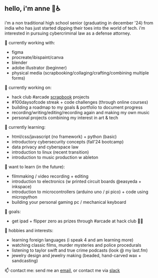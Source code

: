 ## hello, i'm anne 👋♿
i'm a non traditional high school senior (graduating in december '24) from india who has just started dipping their toes into the world of tech. i'm interested in pursuing cybercriminal law as a defense attorney.

🔭 currently working with: 
- figma
- procreate/ibispaint/canva
- blender
- adobe illustrator (beginner)
- physical media (scrapbooking/collaging/crafting/combining multiple forms)

🥐 currently working on:
- hack club #arcade [scrapbook](https://scrapbook.hackclub.com/anne) projects
- #100daysofcode streak + code challenges (through online courses)
- building a roadmap to my goals & portfolio to document progress
- recording/writing/editing/recording again and making my own music
- personal projects combining my interest in art & tech

 🌱 currently learning:
- html/css/javascript (no framework) + python (basic)
- introductory cybersecurity concepts (fall'24 bootcamp)
- data privacy and cyberspace law
- introduction to linux (recent transition)
- introduction to music production w ableton

👾 want to learn (in the future):
- filmmaking / video recording + editing 
- introduction to electronics (w printed circuit boards @easyeda + inkspace)
- introduction to microcontrollers (arduino uno / pi pico) + code using micropython 
- building your personal gaming pc / mechanical keyboard

💌 goals:
- get ipad + flipper zero as prizes through #arcade at hack club 🤞🧿

👯 hobbies and interests:
- learning foreign languages (i speak 4 and am learning more)
- watching classic films, murder mysteries and police procedurals
- listening to taylor swift and true crime podcasts (look @ my last.fm)
- jewelry design and jewelry making (beaded, hand-carved wax + sandcasting)

 📫 contact me:
send me an [email](mailto:arsoninstigator@proton.me), or contact me via [slack](https://hackclub.slack.com/team/U07BBK4KHUK)

<!--
**arsoninstigator/arsoninstigator** is a ✨ _special_ ✨ repository because its `README.md` (this file) appears on your GitHub profile.

Here are some ideas to get you started:

- 🔭 I’m currently working on ...
- 🌱 I’m currently learning ...
- 👯 I’m looking to collaborate on ...
- 🤔 I’m looking for help with ...
- 💬 Ask me about ...
- 📫 How to reach me: ...
- 😄 Pronouns: ...
- ⚡ Fun fact: ...
-->
